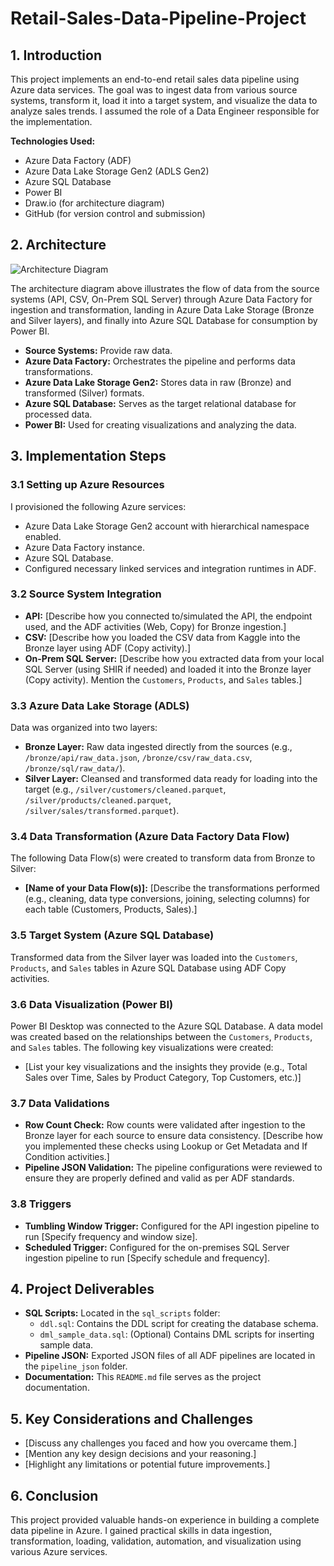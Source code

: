 # Retail-Sales-Data-Pipeline-Project

## 1. Introduction

This project implements an end-to-end retail sales data pipeline using Azure data services. The goal was to ingest data from various source systems, transform it, load it into a target system, and visualize the data to analyze sales trends. I assumed the role of a Data Engineer responsible for the implementation.

**Technologies Used:**

* Azure Data Factory (ADF)
* Azure Data Lake Storage Gen2 (ADLS Gen2)
* Azure SQL Database
* Power BI
* Draw.io (for architecture diagram)
* GitHub (for version control and submission)

## 2. Architecture

![Architecture Diagram](architecture_diagram/architecture.png)

The architecture diagram above illustrates the flow of data from the source systems (API, CSV, On-Prem SQL Server) through Azure Data Factory for ingestion and transformation, landing in Azure Data Lake Storage (Bronze and Silver layers), and finally into Azure SQL Database for consumption by Power BI.

* **Source Systems:** Provide raw data.
* **Azure Data Factory:** Orchestrates the pipeline and performs data transformations.
* **Azure Data Lake Storage Gen2:** Stores data in raw (Bronze) and transformed (Silver) formats.
* **Azure SQL Database:** Serves as the target relational database for processed data.
* **Power BI:** Used for creating visualizations and analyzing the data.

## 3. Implementation Steps

### 3.1 Setting up Azure Resources

I provisioned the following Azure services:

* Azure Data Lake Storage Gen2 account with hierarchical namespace enabled.
* Azure Data Factory instance.
* Azure SQL Database.
* Configured necessary linked services and integration runtimes in ADF.

### 3.2 Source System Integration

* **API:** [Describe how you connected to/simulated the API, the endpoint used, and the ADF activities (Web, Copy) for Bronze ingestion.]
* **CSV:** [Describe how you loaded the CSV data from Kaggle into the Bronze layer using ADF (Copy activity).]
* **On-Prem SQL Server:** [Describe how you extracted data from your local SQL Server (using SHIR if needed) and loaded it into the Bronze layer (Copy activity). Mention the `Customers`, `Products`, and `Sales` tables.]

### 3.3 Azure Data Lake Storage (ADLS)

Data was organized into two layers:

* **Bronze Layer:** Raw data ingested directly from the sources (e.g., `/bronze/api/raw_data.json`, `/bronze/csv/raw_data.csv`, `/bronze/sql/raw_data/`).
* **Silver Layer:** Cleansed and transformed data ready for loading into the target (e.g., `/silver/customers/cleaned.parquet`, `/silver/products/cleaned.parquet`, `/silver/sales/transformed.parquet`).

### 3.4 Data Transformation (Azure Data Factory Data Flow)

The following Data Flow(s) were created to transform data from Bronze to Silver:

* **[Name of your Data Flow(s)]:** [Describe the transformations performed (e.g., cleaning, data type conversions, joining, selecting columns) for each table (Customers, Products, Sales).]

### 3.5 Target System (Azure SQL Database)

Transformed data from the Silver layer was loaded into the `Customers`, `Products`, and `Sales` tables in Azure SQL Database using ADF Copy activities.

### 3.6 Data Visualization (Power BI)

Power BI Desktop was connected to the Azure SQL Database. A data model was created based on the relationships between the `Customers`, `Products`, and `Sales` tables. The following key visualizations were created:

* [List your key visualizations and the insights they provide (e.g., Total Sales over Time, Sales by Product Category, Top Customers, etc.)]

### 3.7 Data Validations

* **Row Count Check:** Row counts were validated after ingestion to the Bronze layer for each source to ensure data consistency. [Describe how you implemented these checks using Lookup or Get Metadata and If Condition activities.]
* **Pipeline JSON Validation:** The pipeline configurations were reviewed to ensure they are properly defined and valid as per ADF standards.

### 3.8 Triggers

* **Tumbling Window Trigger:** Configured for the API ingestion pipeline to run [Specify frequency and window size].
* **Scheduled Trigger:** Configured for the on-premises SQL Server ingestion pipeline to run [Specify schedule and frequency].

## 4. Project Deliverables

* **SQL Scripts:** Located in the `sql_scripts` folder:
    * `ddl.sql`: Contains the DDL script for creating the database schema.
    * `dml_sample_data.sql`: (Optional) Contains DML scripts for inserting sample data.
* **Pipeline JSON:** Exported JSON files of all ADF pipelines are located in the `pipeline_json` folder.
* **Documentation:** This `README.md` file serves as the project documentation.

## 5. Key Considerations and Challenges

* [Discuss any challenges you faced and how you overcame them.]
* [Mention any key design decisions and your reasoning.]
* [Highlight any limitations or potential future improvements.]

## 6. Conclusion

This project provided valuable hands-on experience in building a complete data pipeline in Azure. I gained practical skills in data ingestion, transformation, loading, validation, automation, and visualization using various Azure services.
